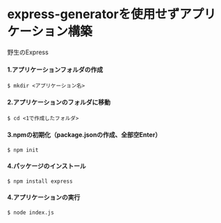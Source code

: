 # express-generatorを使用せずアプリケーション構築
野生のExpress

#### 1.アプリケーションフォルダの作成
```shell
$ mkdir <アプリケーション名>
```

#### 2.アプリケーションのフォルダに移動
```shell
$ cd <1で作成したフォルダ>
```

#### 3.npmの初期化（package.jsonの作成、全部空Enter）
```shell
$ npm init
```

#### 4.パッケージのインストール
```shell
$ npm install express
```

#### 4.アプリケーションの実行
```shell
$ node index.js
```